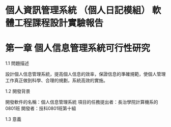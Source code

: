 # 個人資訊管理系統 （個人日記模組） 軟體工程課程設計實驗報告
# 第一章 個人信息管理系統可行性研究
  1.1 問題描述
  
  設計個人信息管理系統，提高個人信息的效率，保證信息的準確規範，使個人管理工作真正做到科學、合理的規劃，系統高效的實施。
  
  1.2 開發背景
  
  開發軟件的名稱：個人信息管理系統
  項目的任務提出者：長治學院計算機系的0801班
  開發者：技科0801班第十組

  1.3 意義
